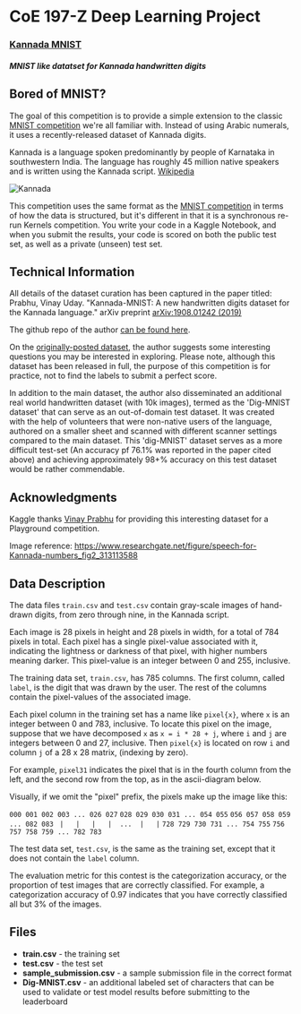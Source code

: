 # CoE 197-Z Deep Learning Project
### [Kannada MNIST](https://www.kaggle.com/c/Kannada-MNIST)
##### MNIST like datatset for Kannada handwritten digits

## Bored of MNIST?
The goal of this competition is to provide a simple extension to the classic [MNIST competition](https://www.kaggle.com/c/digit-recognizer/) we're all familiar with. Instead of using Arabic numerals, it uses a recently-released dataset of Kannada digits.

Kannada is a language spoken predominantly by people of Karnataka in southwestern India. The language has roughly 45 million native speakers and is written using the Kannada script. [Wikipedia](https://en.wikipedia.org/wiki/Kannada)

![Kannada](https://storage.googleapis.com/kaggle-media/competitions/Kannada-MNIST/kannada.png)

This competition uses the same format as the [MNIST competition](https://www.kaggle.com/c/digit-recognizer/) in terms of how the data is structured, but it's different in that it is a synchronous re-run Kernels competition. You write your code in a Kaggle Notebook, and when you submit the results, your code is scored on both the public test set, as well as a private (unseen) test set.

## Technical Information
All details of the dataset curation has been captured in the paper titled: Prabhu, Vinay Uday. "Kannada-MNIST: A new handwritten digits dataset for the Kannada language." arXiv preprint [arXiv:1908.01242 (2019)](https://arxiv.org/abs/1908.01242)

The github repo of the author [can be found here](https://github.com/vinayprabhu/Kannada_MNIST).

On the [originally-posted dataset](https://www.kaggle.com/higgstachyon/kannada-mnist), the author suggests some interesting questions you may be interested in exploring. Please note, although this dataset has been released in full, the purpose of this competition is for practice, not to find the labels to submit a perfect score.

In addition to the main dataset, the author also disseminated an additional real world handwritten dataset (with 10k images), termed as the 'Dig-MNIST dataset' that can serve as an out-of-domain test dataset. It was created with the help of volunteers that were non-native users of the language, authored on a smaller sheet and scanned with different scanner settings compared to the main dataset. This 'dig-MNIST' dataset serves as a more difficult test-set (An accuracy pf 76.1% was reported in the paper cited above) and achieving approximately 98+% accuracy on this test dataset would be rather commendable.

## Acknowledgments
Kaggle thanks [Vinay Prabhu](https://www.kaggle.com/higgstachyon) for providing this interesting dataset for a Playground competition.

Image reference: https://www.researchgate.net/figure/speech-for-Kannada-numbers_fig2_313113588

## Data Description
The data files `train.csv` and `test.csv` contain gray-scale images of hand-drawn digits, from zero through nine, in the Kannada script.

Each image is 28 pixels in height and 28 pixels in width, for a total of 784 pixels in total. Each pixel has a single pixel-value associated with it, indicating the lightness or darkness of that pixel, with higher numbers meaning darker. This pixel-value is an integer between 0 and 255, inclusive.

The training data set, `train.csv`, has 785 columns. The first column, called `label`, is the digit that was drawn by the user. The rest of the columns contain the pixel-values of the associated image.

Each pixel column in the training set has a name like `pixel{x}`, where `x` is an integer between 0 and 783, inclusive. To locate this pixel on the image, suppose that we have decomposed `x` as `x = i * 28 + j`, where `i` and `j` are integers between 0 and 27, inclusive. Then `pixel{x}` is located on row `i` and column `j` of a 28 x 28 matrix, (indexing by zero).

For example, `pixel31` indicates the pixel that is in the fourth column from the left, and the second row from the top, as in the ascii-diagram below.

Visually, if we omit the "pixel" prefix, the pixels make up the image like this:

`000 001 002 003 ... 026 027`
`028 029 030 031 ... 054 055`
`056 057 058 059 ... 082 083`
` |   |   |   |  ...  |   |`
`728 729 730 731 ... 754 755`
`756 757 758 759 ... 782 783` 

The test data set, `test.csv`, is the same as the training set, except that it does not contain the `label` column.

The evaluation metric for this contest is the categorization accuracy, or the proportion of test images that are correctly classified. For example, a categorization accuracy of 0.97 indicates that you have correctly classified all but 3% of the images.

## Files
- **train.csv** - the training set
- **test.csv** - the test set
- **sample_submission.csv** - a sample submission file in the correct format
- **Dig-MNIST.csv** - an additional labeled set of characters that can be used to validate or test model results before submitting to the leaderboard
